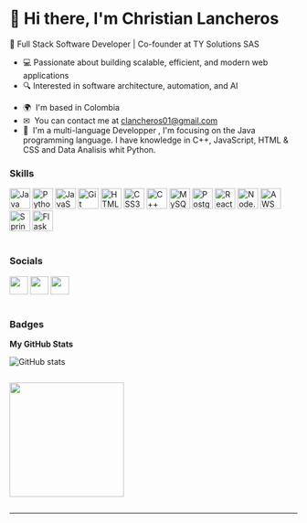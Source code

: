 # 👋 Hi there, I'm Christian Lancheros

🚀 Full Stack Software Developer | Co-founder at TY Solutions SAS  
* 💻 Passionate about building scalable, efficient, and modern web applications  
* 🔍 Interested in software architecture, automation, and AI  
<!--👀 I am interested in learning about the area of web development, especially the Back-end, while I search a new way to be a better me doing a lot of productive things.-->
* 🌍  I'm based in Colombia
* ✉  You can contact me at [clancheros01@gmail.com](mailto:clancheros01@gmail.com)
* 🧠  I'm a multi-language  Developper , I'm focusing on the Java programming language. I have knowledge in C++, JavaScript, HTML & CSS and Data Analisis whit Python.
  
### Skills

<p align="left">
    <a href="https://www.oracle.com/java/" target="_blank" rel="noreferrer"><img src="https://raw.githubusercontent.com/danielcranney/readme-generator/main/public/icons/skills/java-colored.svg" width="36" height="36" alt="Java" /></a>
    <a href="https://www.python.org/" target="_blank" rel="noreferrer"><img src="https://raw.githubusercontent.com/danielcranney/readme-generator/main/public/icons/skills/python-colored.svg" width="36" height="36" alt="Python" /></a>
    <a href="https://developer.mozilla.org/en-US/docs/Web/JavaScript" target="_blank" rel="noreferrer"><img src="https://raw.githubusercontent.com/danielcranney/readme-generator/main/public/icons/skills/javascript-colored.svg" width="36" height="36" alt="JavaScript" /></a>
    <a href="https://git-scm.com/" target="_blank" rel="noreferrer"><img src="https://raw.githubusercontent.com/danielcranney/readme-generator/main/public/icons/skills/git-colored.svg" width="36" height="36" alt="Git" /></a>
    <a href="https://developer.mozilla.org/en-US/docs/Glossary/HTML5" target="_blank" rel="noreferrer"><img src="https://raw.githubusercontent.com/danielcranney/readme-generator/main/public/icons/skills/html5-colored.svg" width="36" height="36" alt="HTML5" /></a>
    <a href="https://www.w3.org/TR/CSS/#css" target="_blank" rel="noreferrer"><img src="https://raw.githubusercontent.com/danielcranney/readme-generator/main/public/icons/skills/css3-colored.svg" width="36" height="36" alt="CSS3" /></a>
    <a href="https://learn.microsoft.com/es-es/cpp/?view=msvc-170" target="_blank" rel="noreferrer"><img src="https://cdn-icons-png.flaticon.com/512/6132/6132222.png" width="36" height="36" alt="C++" /></a>
    <a href="https://www.mysql.com/" target="_blank" rel="noreferrer"><img src="https://1000marcas.net/wp-content/uploads/2020/11/MySQL-logo.png" width="36" height="36" alt="MySQL" /></a>
    <a href="https://www.postgresql.org/" target="_blank" rel="noreferrer"><img src="https://raw.githubusercontent.com/danielcranney/readme-generator/main/public/icons/skills/postgresql-colored.svg" width="36" height="36" alt="PostgreSQL" /></a>
    <a href="https://reactjs.org/" target="_blank" rel="noreferrer"><img src="https://raw.githubusercontent.com/danielcranney/readme-generator/main/public/icons/skills/react-colored.svg" width="36" height="36" alt="React" /></a>
    <a href="https://nodejs.org/" target="_blank" rel="noreferrer"><img src="https://raw.githubusercontent.com/danielcranney/readme-generator/main/public/icons/skills/nodejs-colored.svg" width="36" height="36" alt="Node.js" /></a>
    <a href="https://aws.amazon.com/" target="_blank" rel="noreferrer"><img src="https://upload.wikimedia.org/wikipedia/commons/9/93/Amazon_Web_Services_Logo.svg" width="36" height="36" alt="AWS" /></a>
    <a href="https://spring.io/projects/spring-boot" target="_blank" rel="noreferrer"><img src="https://upload.wikimedia.org/wikipedia/commons/thumb/7/79/Spring_Boot.svg/512px-Spring_Boot.svg.png" width="36" height="36" alt="Spring Boot" /></a>
    <a href="https://flask.palletsprojects.com/en/2.0.x/" target="_blank" rel="noreferrer"><img src="https://upload.wikimedia.org/wikipedia/commons/thumb/3/3c/Flask_logo.svg/460px-Flask_logo.svg.png" width="36" height="36" alt="Flask" /></a>
  
#
### Socials

<p align="left"> <a href="https://x.com/Rocnarx"><img src="https://pbs.twimg.com/media/F1zrsq8XsAUU7Lw.jpg:large" width="32" height="32" /></a> <a href="https://www.instagram.com/Rocn4r/" target="_blank" rel="noreferrer"><img src="https://cdn-icons-png.flaticon.com/512/1384/1384031.png" width="32" height="32" /></a> <a href="https://www.linkedin.com/in/clancheros/" target="_blank" rel="noreferrer"><img src="https://raw.githubusercontent.com/danielcranney/readme-generator/main/public/icons/socials/linkedin.svg" width="32" height="32" /></a>

#
### Badges

<b>My GitHub Stats</b>


![GitHub stats](https://github-readme-stats.vercel.app/api?username=Rocnarx&show_icons=true&theme=tokyonight)

<p align="left" style="display: inline-block;>

<a href="http://www.github.com/Rocnarx">
<img height="200" src="https://github-readme-streak-stats.herokuapp.com/?user=Rocnarx&stroke=ffffff&background=1c1917&ring=6366f1&fire=6366f1&currStreakNum=ffffff&currStreakLabel=6366f1&sideNums=ffffff&sideLabels=ffffff&dates=ffffff&hide_border=true" />
</a>
</p>

---

